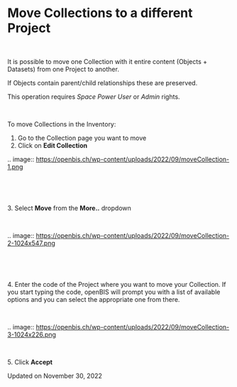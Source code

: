 Move Collections to a different Project
=======================================


 

It is possible to move one Collection with it entire content (Objects +
Datasets) from one Project to another.

If Objects contain parent/child relationships these are preserved.

This operation requires *Space Power User* or *Admin* rights.

 

To move Collections in the Inventory:

1.  Go to the Collection page you want to move
2.  Click on **Edit Collection**

.. image:: https://openbis.ch/wp-content/uploads/2022/09/moveCollection-1.png

 

 

3\. Select **Move** from the **More..** dropdown

 

.. image:: https://openbis.ch/wp-content/uploads/2022/09/moveCollection-2-1024x547.png

 

 

4\. Enter the code of the Project where you want to move your
Collection. If you start typing the code, openBIS will prompt you with a
list of available options and you can select the appropriate one from
there.

 

.. image:: https://openbis.ch/wp-content/uploads/2022/09/moveCollection-3-1024x226.png

 

5\. Click **Accept**

Updated on November 30, 2022
